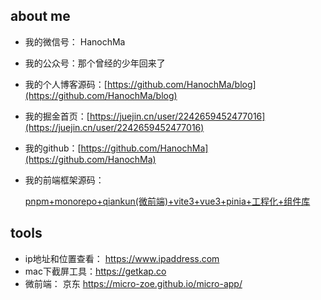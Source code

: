 ## about me
- 我的微信号： HanochMa

- 我的公众号：那个曾经的少年回来了

- 我的个人博客源码：[https://github.com/HanochMa/blog](https://github.com/HanochMa/blog)

- 我的掘金首页：[https://juejin.cn/user/2242659452477016](https://juejin.cn/user/2242659452477016)

- 我的github：[https://github.com/HanochMa](https://github.com/HanochMa)

- 我的前端框架源码： 

    [pnpm+monorepo+qiankun(微前端)+vite3+vue3+pinia+工程化+组件库](https://github.com/HanochMa/vue-qiankun)


## tools
- ip地址和位置查看： https://www.ipaddress.com
- mac下截屏工具：https://getkap.co
- 微前端： 京东 https://micro-zoe.github.io/micro-app/